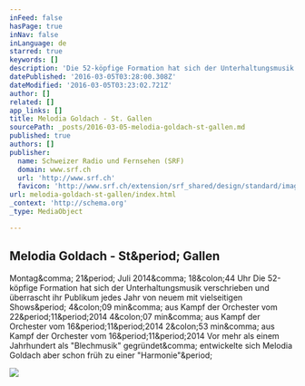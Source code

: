 ```yaml
---
inFeed: false
hasPage: true
inNav: false
inLanguage: de
starred: true
keywords: []
description: 'Die 52-köpfige Formation hat sich der Unterhaltungsmusik verschrieben und überrascht ihr Publikum jedes Jahr von neuem mit vielseitigen Shows. 4:09 min, aus Kampf der Orchester vom 22.11.2014 4:07 min, aus Kampf der Orchester vom 16.11.2014 2:53 min, aus Kampf der Orchester vom 16.11.2014 Vor mehr als einem Jahrhundert als "Blechmusik" gegründet, entwickelte sich Melodia Goldach aber schon früh zu einer "Harmonie".'
datePublished: '2016-03-05T03:28:00.308Z'
dateModified: '2016-03-05T03:23:02.721Z'
author: []
related: []
app_links: []
title: Melodia Goldach - St. Gallen
sourcePath: _posts/2016-03-05-melodia-goldach-st-gallen.md
published: true
authors: []
publisher:
  name: Schweizer Radio und Fernsehen (SRF)
  domain: www.srf.ch
  url: 'http://www.srf.ch'
  favicon: 'http://www.srf.ch/extension/srf_shared/design/standard/images/homescreen-icons/fav.ico'
url: melodia-goldach-st-gallen/index.html
_context: 'http://schema.org'
_type: MediaObject

---
```

<article style=""><h1>Melodia Goldach - St&amp;period; Gallen</h1><p>Montag&amp;comma; 21&amp;period; Juli 2014&amp;comma; 18&amp;colon;44 Uhr Die 52-köpfige Formation hat sich der Unterhaltungsmusik verschrieben und überrascht ihr Publikum jedes Jahr von neuem mit vielseitigen Shows&amp;period; 4&amp;colon;09 min&amp;comma; aus Kampf der Orchester vom 22&amp;period;11&amp;period;2014 4&amp;colon;07 min&amp;comma; aus Kampf der Orchester vom 16&amp;period;11&amp;period;2014 2&amp;colon;53 min&amp;comma; aus Kampf der Orchester vom 16&amp;period;11&amp;period;2014 Vor mehr als einem Jahrhundert als "Blechmusik" gegründet&amp;comma; entwickelte sich Melodia Goldach aber schon früh zu einer "Harmonie"&amp;period;</p><img src="http://www.srf.ch/sendungen/kampf-der-orchester/iapp/image/4888816/14/melodia_goldach_st_gallen@1x.jpg?imagesize=s8" /></article>